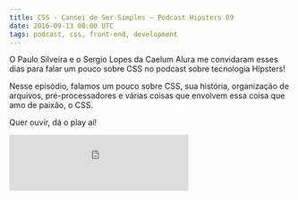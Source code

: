 ```yaml
---
title: CSS - Cansei de Ser Simples – Podcast Hipsters 09
date: 2016-09-13 00:00 UTC
tags: podcast, css, front-end, development
---
```


O Paulo Silveira e o Sergio Lopes da Caelum Alura me convidaram esses dias para falar um pouco sobre CSS no podcast sobre tecnologia Hipsters! 

Nesse episódio, falamos um pouco sobre CSS, sua história, organização de arquivos, pré-processadores e várias coisas que envolvem essa coisa que amo de paixão, o CSS.

Quer ouvir, dá o play aí!

<iframe width="320" height="100" src="http://hipsters.tech/?powerpress_embed=373-podcast&amp;powerpress_player=mediaelement-audio" frameborder="0" scrolling="no"></iframe>